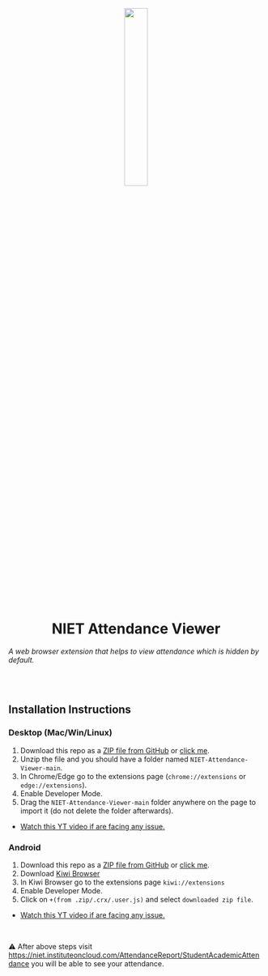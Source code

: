 <p align = "center"> <img src = "https://user-images.githubusercontent.com/110342305/230463675-b0cde796-e67d-4330-a53d-e3530b9ab1da.png" width = "30%"></p>

<h1 align="center">NIET Attendance Viewer</h1>

*A web browser extension that helps to view attendance which is hidden by default.*

<br>
<br>



## Installation Instructions


### Desktop (Mac/Win/Linux)
1. Download this repo as a [ZIP file from GitHub](https://github.com/krsatyam7/NIET-Attendance-Viewer/archive/refs/heads/main.zip) or [click me](https://github.com/krsatyam7/NIET-Attendance-Viewer/releases/download/extension/attendance_viewer.zip).
1. Unzip the file and you should have a folder named `NIET-Attendance-Viewer-main`.
1. In Chrome/Edge go to the extensions page (`chrome://extensions` or `edge://extensions`).
1. Enable Developer Mode.
1. Drag the `NIET-Attendance-Viewer-main` folder anywhere on the page to import it (do not delete the folder afterwards).
 
 - [Watch this YT video if are facing any issue.](https://www.youtube.com/watch?v=Ti8yXyce6ro)


### Android  
1. Download this repo as a [ZIP file from GitHub](https://github.com/krsatyam7/NIET-Attendance-Viewer/archive/refs/heads/main.zip) or [click me](https://github.com/krsatyam7/NIET-Attendance-Viewer/releases/download/extension/attendance_viewer.zip).
1. Download [Kiwi Browser](https://play.google.com/store/apps/details?id=com.kiwibrowser.browser)
1. In Kiwi Browser go to the extensions page `kiwi://extensions`
1. Enable Developer Mode.
1. Click on `+(from .zip/.crx/.user.js)` and select `downloaded zip file`.

-  [Watch this YT video if are facing any issue.](https://www.youtube.com/shorts/fOY6jKLNDo4)


<br> 

⚠️ After above steps visit https://niet.instituteoncloud.com/AttendanceReport/StudentAcademicAttendance you will be able to see your attendance.


